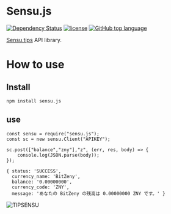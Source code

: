 # Sensu.js

[![Dependency Status](https://beta.gemnasium.com/badges/github.com/zinntikumugai/sensu.js.svg)](https://beta.gemnasium.com/projects/github.com/zinntikumugai/sensu.js)
[![license](https://img.shields.io/github/license/zinntikumugai/sensu.js.svg)](https://github.com/zinntikumugai/sensu.js)
[![GitHub top language](https://img.shields.io/github/languages/top/zinntikumugai/sensu.js.svg)](https://github.com/zinntikumugai/sensu.js)


[Sensu.tips](https://Sensu.tips/) API library.

# How to use

## Install

```
npm install sensu.js
```

## use

```
const sensu = require("sensu.js");
const sc = new sensu.Client("APIKEY");

sc.post(["balance","zny"],"z", (err, res, body) => {
    console.log(JSON.parse(body));
});
```
```
{ status: 'SUCCESS',
  currency_name: 'BitZeny',
  balance: '0.00000000',
  currency_code: 'ZNY',
  message: 'あなたの BitZeny の残高は 0.00000000 ZNY です。' }
```

![[TIPSENSU](https://shinoharata.github.io/TipSensuWithTwitter/?name=uesitananame55)](https://i.gyazo.com/b036249a517b291cbc2c836d03c9763f.png)